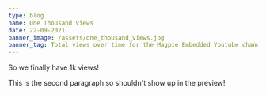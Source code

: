 ```yaml
---
type: blog
name: One Thousand Views
date: 22-09-2021
banner_image: /assets/one_thousand_views.jpg
banner_tag: Total views over time for the Magpie Embedded Youtube channel
---
```


So we finally have 1k views!


This is the second paragraph so shouldn't show up in the preview!
